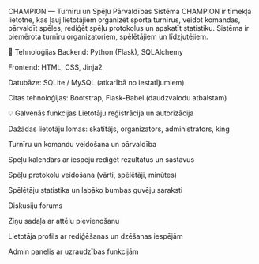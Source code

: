 CHAMPION — Turnīru un Spēļu Pārvaldības Sistēma
CHAMPION ir tīmekļa lietotne, kas ļauj lietotājiem organizēt sporta turnīrus, veidot komandas, pārvaldīt spēles, rediģēt spēļu protokolus un apskatīt statistiku. Sistēma ir piemērota turnīru organizatoriem, spēlētājiem un līdzjutējiem.

🔧 Tehnoloģijas
Backend: Python (Flask), SQLAlchemy

Frontend: HTML, CSS, Jinja2

Datubāze: SQLite / MySQL (atkarībā no iestatījumiem)

Citas tehnoloģijas: Bootstrap, Flask-Babel (daudzvalodu atbalstam)

💡 Galvenās funkcijas
Lietotāju reģistrācija un autorizācija

Dažādas lietotāju lomas: skatītājs, organizators, administrators, king

Turnīru un komandu veidošana un pārvaldība

Spēļu kalendārs ar iespēju rediģēt rezultātus un sastāvus

Spēļu protokolu veidošana (vārti, spēlētāji, minūtes)

Spēlētāju statistika un labāko bumbas guvēju saraksti

Diskusiju forums

Ziņu sadaļa ar attēlu pievienošanu

Lietotāja profils ar rediģēšanas un dzēšanas iespējām

Admin panelis ar uzraudzības funkcijām
